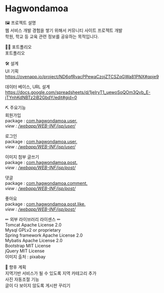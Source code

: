 # Hagwondamoa
🖼 프로젝트 설명<br>
웹 서비스 개발 경험을 쌓기 위해서 커뮤니티 사이트 프로젝트 개발<br>
학원, 학교 등 교육 관련 정보를 공유하는 목적입니다.<br>

👩‍🏫 포트폴리오<br>
포트폴리오<br>

🛠 설계<br>
UI 기획<br>
https://ovenapp.io/project/ND6qfRvacPPewaCzojZTCSZqGWa81PNX#qpje9<br>

데이터 베이스, URL 설계<br>
https://docs.google.com/spreadsheets/d/1jeIryT1_uewoSoQOm3Qvb_E-jTYnhKdNBTz2iB2GbdY/edit#gid=0<br>

⛏ 주요기능<br>
회원가입<br>
package : <a href="https://github.com/circleash/Hagwondamoa/tree/develop/src/main/java/com/hagwondamoa/user">com.hagwondamoa.user.*<br></a>
view : <a href="https://github.com/circleash/Hagwondamoa/tree/develop/src/main/webapp/WEB-INF/jsp/user">/webapp/WEB-INF/jsp/user/*<br></a>

로그인<br>
package : <a href="https://github.com/circleash/Hagwondamoa/tree/develop/src/main/java/com/hagwondamoa/user">com.hagwondamoa.user.*<br></a>
view : <a href="https://github.com/circleash/Hagwondamoa/tree/develop/src/main/webapp/WEB-INF/jsp/user">/webapp/WEB-INF/jsp/user/*<br></a>

이미지 첨부 글쓰기<br>
package : <a href="https://github.com/circleash/Hagwondamoa/tree/develop/src/main/java/com/hagwondamoa/post">com.hagwondamoa.post.*<br></a>
view : <a href="https://github.com/circleash/Hagwondamoa/tree/develop/src/main/webapp/WEB-INF/jsp/post">/webapp/WEB-INF/jsp/post/*<br></a>

댓글<br>
package : <a href="https://github.com/circleash/Hagwondamoa/tree/develop/src/main/java/com/hagwondamoa/post/comment">com.hagwondamoa.comment.*<br></a>
view : <a href="https://github.com/circleash/Hagwondamoa/tree/develop/src/main/webapp/WEB-INF/jsp/post">/webapp/WEB-INF/jsp/post/*<br></a>

좋아요<br>
package : <a href="https://github.com/circleash/Hagwondamoa/tree/develop/src/main/java/com/hagwondamoa/post/like">com.hagwondamoa.post.like.*<br></a>
view : <a href="https://github.com/circleash/Hagwondamoa/tree/develop/src/main/webapp/WEB-INF/jsp/post">/webapp/WEB-INF/jsp/post/*<br></a>

✏ 외부 라이브러리 라이센스 ✏<br>
Tomcat Apache License 2.0<br>
Mysql GPLv2 or proprietary<br>
Spring framework Apache License 2.0<br>
Mybatis Apache License 2.0<br>
Bootstrap MIT License<br>
jQuery MIT License<br>
이미지 출처 : pixabay<br>

🎁 향후 계획<br>
지역기반 서비스가 될 수 있도록 지역 카테고리 추가<br>
사진 자동조절 기능<br>
글이 다 보이지 않도록 게시판 꾸리기<br>
